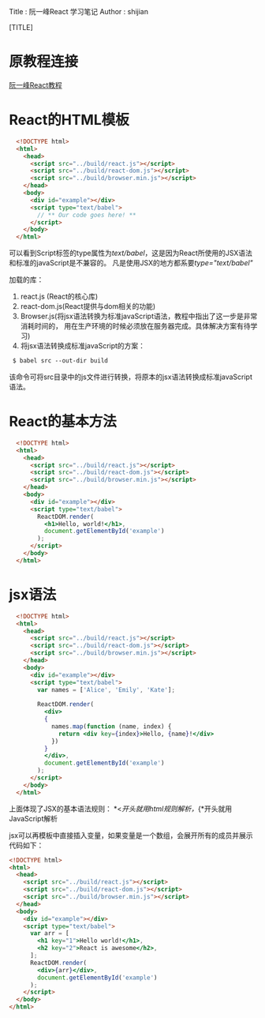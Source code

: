 Title         : 阮一峰React 学习笔记
Author        : shijian


[TITLE]

# 原教程连接 

[阮一峰React教程]

# React的HTML模板

```html
  <!DOCTYPE html>
  <html>
    <head>
      <script src="../build/react.js"></script>
      <script src="../build/react-dom.js"></script>
      <script src="../build/browser.min.js"></script>
    </head>
    <body>
      <div id="example"></div>
      <script type="text/babel">
        // ** Our code goes here! **
      </script>
    </body>
  </html>
```
可以看到Script标签的type属性为*text/babel*，这是因为React所使用的JSX语法和标准的javaScript是不兼容的。
凡是使用JSX的地方都系要*type="text/babel"*</br>

加载的库：</br>
1. react.js (React的核心库)</br>
2. react-dom.js(React提供与dom相关的功能)</br>
3. Browser.js(将jsx语法转换为标准javaScript语法，教程中指出了这一步是非常消耗时间的，
用在生产环境的时候必须放在服务器完成。具体解决方案有待学习)</br>
4. 将jsx语法转换成标准javaScript的方案：</br>
```html
 $ babel src --out-dir build 
```
该命令可将src目录中的js文件进行转换，将原本的jsx语法转换成标准javaScript语法。</br>
# React的基本方法
```html
  <!DOCTYPE html>
  <html>
    <head>
      <script src="../build/react.js"></script>
      <script src="../build/react-dom.js"></script>
      <script src="../build/browser.min.js"></script>
    </head>
    <body>
      <div id="example"></div>
      <script type="text/babel">
        ReactDOM.render(
          <h1>Hello, world!</h1>,
          document.getElementById('example')
        );
      </script>
    </body>
  </html>
```
# jsx语法
```html
  <!DOCTYPE html>
  <html>
    <head>
      <script src="../build/react.js"></script>
      <script src="../build/react-dom.js"></script>
      <script src="../build/browser.min.js"></script>
    </head>
    <body>
      <div id="example"></div>
      <script type="text/babel">
        var names = ['Alice', 'Emily', 'Kate'];
  
        ReactDOM.render(
          <div>
          {
            names.map(function (name, index) {
              return <div key={index}>Hello, {name}!</div>
            })
          }
          </div>,
          document.getElementById('example')
        );
      </script>
    </body>
  </html>
 ```
上面体现了JSX的基本语法规则：
*<*开头就用html规则解析，*{*开头就用JavaScript解析
  
jsx可以再模板中直接插入变量，如果变量是一个数组，会展开所有的成员并展示
代码如下：
```html
<!DOCTYPE html>
<html>
  <head>
    <script src="../build/react.js"></script>
    <script src="../build/react-dom.js"></script>
    <script src="../build/browser.min.js"></script>
  </head>
  <body>
    <div id="example"></div>
    <script type="text/babel">
      var arr = [
        <h1 key="1">Hello world!</h1>,
        <h2 key="2">React is awesome</h2>,
      ];
      ReactDOM.render(
        <div>{arr}</div>,
        document.getElementById('example')
      );
    </script>
  </body>
</html>

```







[阮一峰React教程]: http://www.ruanyifeng.com/blog/2015/03/react.html  "Madoko reference manual"
